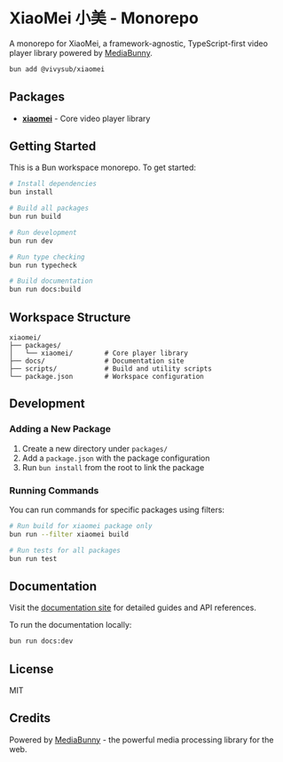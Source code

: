 # XiaoMei 小美 - Monorepo

A monorepo for XiaoMei, a framework-agnostic, TypeScript-first video player library powered by [MediaBunny](https://github.com/Vanilagy/mediabunny).

```bash
bun add @vivysub/xiaomei
```

## Packages

- **[xiaomei](./packages/xiaomei)** - Core video player library

## Getting Started

This is a Bun workspace monorepo. To get started:

```bash
# Install dependencies
bun install

# Build all packages
bun run build

# Run development
bun run dev

# Run type checking
bun run typecheck

# Build documentation
bun run docs:build
```

## Workspace Structure

```
xiaomei/
├── packages/
│   └── xiaomei/        # Core player library
├── docs/               # Documentation site
├── scripts/            # Build and utility scripts
└── package.json        # Workspace configuration
```

## Development

### Adding a New Package

1. Create a new directory under `packages/`
2. Add a `package.json` with the package configuration
3. Run `bun install` from the root to link the package

### Running Commands

You can run commands for specific packages using filters:

```bash
# Run build for xiaomei package only
bun run --filter xiaomei build

# Run tests for all packages
bun run test
```

## Documentation

Visit the [documentation site](https://xiaomei.vivysub.com) for detailed guides and API references.

To run the documentation locally:

```bash
bun run docs:dev
```

## License

MIT

## Credits

Powered by [MediaBunny](https://github.com/Vanilagy/mediabunny) - the powerful media processing library for the web.
